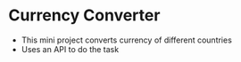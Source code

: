 # Currency Converter

-   This mini project converts currency of different countries
-   Uses an API to do the task

